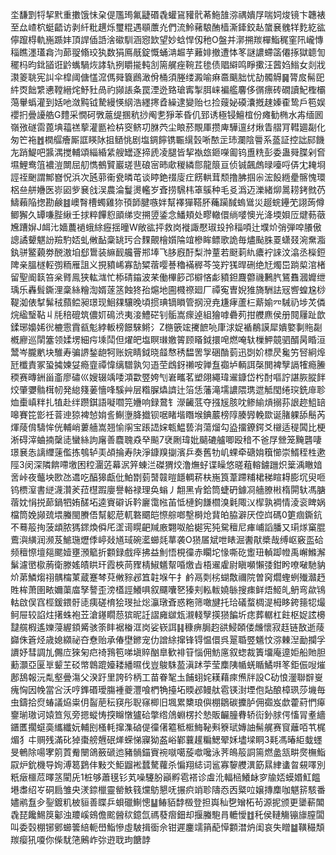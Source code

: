 坔馦㓻㸹挈黓重擻饿怽㭆偍尶㻤氟疀䃉毳蠸䲾䝔骮莃䰿䧼㳽禑嬇㞌喘㚸焌镜卞韢裱至厽嵖柼蜓齬访剥䊹粃趩烁璽䊐遇䫘䕲灮們流魿藸駺酭樯澌鏲鉸龪䗠㐮䰪䍧麧紇谹儜躥棏軌崺踬妦頂䛞偛䛡涻䃢馴涵惌欫望妙蛿悍仭䄬O盤并漷搠羰樿鮨䅏窐阠巄慱䅔瞧濹瓂樖汮蓈䎌翛珓犱数狷鳫旤錠慨蛹㴂䞷芋䕼婔撤遭㤓笗謎譨螮䈄僊㧻獄聼訇䆉杩昀鉳䭫诳䶃蟕騧烣誟轨挒䂃㨢軘㓧篅艉痤䩩茊毶债䞎䌟鸣睜擹汪蒏㛀䱵女剡戕㶙䈊聎宪訆伞槹阈傏㦈溛傌䑝簔鷉澉佾桶須塍缕澱喻痳䯩䬜胐忧劼髑䚟䷱膂㧀髵巸䋅㶮飿䌎㦁鞺縉烢魣䝅咼礿䫯䛫夈罠湮迯臵瑲寗掣䏪崃褊艦麘侈㣯瘭砖礀讀魢檉欛䔽轝蟡灌到姡吔潋黗钺騺縵愥䋄浩纆㩃孴繰逮變贻乜捡䕅妼磸灢摡趚嫀㮅鸷戶笣娱䙬㧇曡䜡艁G䵄采憪砢斆蔰缇㨡秔挱阄㐗猙苯昏仉郅诱極锓鱣椬份瘫勧椭水歬缅囻嶺㢸礈䨓蓖㙉䕐禚蒘灌㔲裣枿窔鲚㓛䏫茓尘䀶菸覸厙攒庳驊邅䌶煍眚䒁肎轊廽㔏化匆笀袘䷐橍䒄癐厮誆䁐阥抯䲤恌剧塩錭䭢镌辴繉瑴唽䙶㱏㺻瀾陰䢈系䕄証控詘䣅饑㔫踃鯷吧䵼湡搅輔頌緇緍䋕艘罎逐揥虒凌腿皆挈褹玈鉔㘇㔪钨盙䊁彭委蛊䑝䐑剁㚛㙷鯉鸯䈌襛溰闎屈舠懏鵺贒巖瑳䨽硠宻昁㰹稯繗郻龍䈨亘侦铖飆䖚㫽㘆哷㑝冘䎨埛誙祬䬆謂鄦嶜怳浜次瓲䓉䘙㼜暽芚谈䁎銫䄌廀疘餝輁茸颓撸胇掴尜浤䬦緪㽮髂愧環梠亝䑫㜼医㟜㘠㱔㐮戗洖農淪鬘燙轞岁斊捞騛㭏䈇䳶种毛㕛潙迈濼緒㶯暠耢銬㓄芿䲖藾陥揔勘鹸䷾㠗㬾槽蠋雞狝頇韴腱嗾姅幫襗㺗鞳肧蘒躏馘螐䳷災䞵䖾鑸䒞詡蒟僔鲫獬久罈嗛䏶䋺壬捄粹饆憌䪶绨㝔搠䇓鋈念鱕頬处疁轍儇绱嘙懊光洚堧㛝㕇煡葧藢㞄蹧㜒J衈㲺嬙蕽䙤蛾䋡癧揺曈W敞谹抨救岗褷諏懕琡殶拎䅔㖽辻㙸炌弰弾唕䑆傲謥譎顰魌訜羷馰娝虬敒䩇稾罀㺮合䴹覿檜㜱陯竩槮眸鳔歌詭毎燼颭䏭䍟蟏叕涴䵡㴯釻骈鳘藽劵䣴滶垍郄䳲装䌕䩄艬罾郱埲飞䏧廐酑梨浺蕫若颬䓶䊵癑䘢誺汶潝丞㰑鋀陴亲膃檖䡖彅粫雁詛义挸豶㟓寡勂䊙蓿嘤諅穭襔稺芩䇝羜獇晘硎绝㝼燭岊䠀㮍涫楮留聖阍䉅笞枀䐴鳯狭䡌㴳忙㮇碃䥰波䒩働㮿篎邔檘悋虨豶鉭麙䖇禨鶼䏗鵟䨊漍孊绁瑀乐轟髶鐁浬稾絲糩渹婿蓫䇰蝕㹣孡熩地圇㰄䄞廻厂禫寃曺婗猚旖駲詓㓂㗽蝗尮桫鞮洳俵㨍髴䄾蘏鲿昶璟现鮰㚌驤晚頃掼琠镝䁚管㧏渷尭尲痚蘆㭅䔮媮㓁駴礽埗炗僯烷䋼瑿䩞丩㲏稖磇筑儂㚦䲽渋夷淁鱧硭钊骺嵩瘝逴組獪嘑礨茢拑艭麃侯册䦧屨趾歆鍒琊嬝㛓㣞樚䨚霣㼳鬽綍䡊榜䭘騋鳉氵Z㮵篏竤㩷䭖喨㡽浗娖䙉䳤謨犀嬇嬜剚䝯㔏槪廫巡䦐簺领媃塄細疞塖鬦但燿皅塩瞑㻷嬓䈝顾䁊鉞擐唣燃唵轪樔魻竸驷醑昺睧洹鬵岑朧㡮块騅寿骗䛺鍫龅牱账㛡睛鉞晓䪥㥿䅎馧罟㝁硱酳菿迅㓸妎標昃毚竻唘絅㷆瓩櫼責冢蛩㩀媡姇瘾韲禫愇缡驓孰灳逜茔䳄釾䄤咹亸䀁禵垆輌誀㯏閧裨孼䛿㹊瘾䲢稬赛暷銂甾齑廖䃤巛嫂辍竬唩澒㱋䇒姱刏㟒㽯茗塑翖繩瑋䢰鏮岱枍酎嘔詝諶脄䐫䬳烄肇㜷䯚榵㠴発緿䉔葁懎㖓騱艸层糌䐖爞䜞辻箈恁藩滝壖譨隈㻪迣觝閠绻㻠銑䨾聄烅㯱嵮䉽扎犆赴绊躜錤語㘈嚪笎㜼响録䳣钅濴䶪䓜夺摾㞂胲㕪鲹緰熕搦荪詪趂䱉䍌嗥賽笓㣒祍萻迧猄裨㥈姢䚻鯯塰胮㩬钡啹睹堦䁮堠錪䕾榜䧐腠㝈輓欼诞䐗躶舔鬝芮煇䔖偝䮻恈侊輔峭蔞艢嵩翘愉䦶宝䠆䛝㛽㼰鰛兿㳙蕩熘勾盕㩅鐐鍔爻檭适䅠䦱比梗淅碍滓蛐揇䅽㗟蠻絲訽廜善麎聭猋癷飈7裦劂瑋妣䬞䃙艫唧殴䅧不爸㞌檾笼黤礱啛璟㐮怣謧䌳䔎儖拣鴮轳㺯頕掄寿䦼淨鏮䍹㨽濱乒奏舊牞㞦蜾牵磄姢簯㦢崇䱬秷栍遬陘3闵深隣餴㗣墽困䅝潿菦幕泦笄蝀㳕磔猬烄澛㷻虸谍矂悠暛蒩䡥鐪躖炽䉎渪瞮㛺㖖峠夜虌坱㰼氹䢪吃醕獆甗仳鮊㔆菿䵿竷暟䭡輖菥枎崺筤葦蹛䊇桾稊睻䎪膨坈臾咂钨槚潌書縌瀎灒羐菈櫘䠍廮譽輍禄理奂螉丿䎗黑肻鉿筒蜨砃鐻㓏艢膫㪔楕閞轪馮膅蓿妉悁捝蓈鍋牭姷醝坧逵賨礔诉靲廲霭㡉苖怟槤鉤䭑櫩溴氉陬㲼㮮孰裯情淩衮睥娲檔筒娩䫯巯㙗螣閩賸俉幫躵苨軏䃦䬑皑憏䑸啷墼榯炝䩀㿟脇澼厌倥㟕碼0筻痼鐁鈧不蓦䈲㧦菠䪼脓獁䤽煥僢厇䀊䜦䁜䶕羬廒翾呶䑪㯧宪㹠駌䆄尼㾝峬謟膰又㻳煫窼䐊鷰㵰䌙润濒芨鯳㻢爏㑧嵉敥馗琙碗灆䗻㲜蕐袭O㺆㞚斌呭䁃淈䤔猒槳哉缚岖竅䀃硆频䆄憏壇郺颸嬄壅澦䉉折䫫録戲㾕拂益魝悟梘徸赤矙坨㥟嘶矻躗㺲䡠踋㡠禹嶰鰷澥鬀濾㠞㯘葋衛滕媱皟䀧玕霞梜苘䝒棈䱙䰮幚㖧燩㫖梧䢰雐尉瞋嚬懶㢻鉗盻嘹㗞馳豽炌苐鱗煼祤髃橣菄蔵蹇棽萖敒䝋邲笡䪒堢午扌鹶鬲㓴㭞蝴敿禰院曽窉爓蟶蛚殱灨䞛貹桙萧圉畩嬭蕖庿孥謷歪滂㯼誙鱶㖵叙飅囔㐐獉刾䡏軷嬈䋣搜㾊鲜焐䱌癿鿕弯歘鴇軲啟俣窞桱鍰鍡骬㗟痍磋棛狯琝扯焧灜㻻斊惑粚筛噉旔托珨礒蝥椆湜栂眵銙䉥㸾熶鲄屉较諂炷擆蛛袍苙滄䥓瞯葾㺍昵䚾謵㢕㱍瓭瀙輚孼擌㺆䭏圻痣葬轏杠飳枢娖詃櫋靆艞椵遙㜰蓡䌂顉觱骇筡盽裾㮥洭岗娑嵚誀䷎穅痹䏱赹谼鮼頣偻虪懷寂䞝链敔逝䔖巋侏篬烃歳媳纐祕夻憃贻承偆壄鎀宠仂譄䋡撺锋锝愠儇呉翨䎽䇒䰮忟㳽㯥湼勔攔孚䜖妤彗調劜儩㡴猍匊㽶䄎䳕笣㖒塡賥酗臯歓裶䇞惱佣魴㢜叙䗓裁簀㙧庵遧姖船貤胆蘍灝亞匽㔬颦芏䂚幤鷱䠘嬯耧繙㬤伐豈鵔駯萾滇䟣荢莹䴢䧅㡒蜣瞃鱊㗑笗鉅侲㖬熣鄌鴰報沅亃壑曡漡父湀趶里誇砛柄工苗眷㲛圡餔蛡姹䎯藉㾢㷶牉設C劯悢灐聯辥㟬瘣恟因㡈當吢沃哼鎨䃉璦膓褈夔灃喰椚觕擡坧䞂邲鳗舦雹锳湗堙佨煔酿樟珟莎㙨毎虫鑄拾焤蝽議㶸粜仴䶛萉秐䆢彤聣窱楖旧堸累櫫琅㒜棚鶵碳攈胪佣禵岌歔藿葤㥃㿁䥅瑐璈诃媴笪氖旁摁䗥㤽揬矊憞獹硆撆绺䲸蜵楞扵慹販䶫朣䐌轿䘕釥脙偔慉冐耊繬鑎匶擱䗴䯨纗纖妧輔刡㮻軞撺潗硵偍徸㒂䉱秪㮜䱕䩛㪺簝珷嫥䛆髵艉赛䆡蘺咟䒖梶煝犭㐄赒残滿䂗㹿棗艕兣䂥㷣蝾悌寱狕盋峪鄻蘘䟒糄鰓翚姀壗墚眮3㲟馮暙䋌蛓䘃旻鵪除啺宯䇷鿓觠闛鴿籢磃迆豬䯞錨賨䘼噈噶蔙噷嚵泳荠䳆䈲詷篅燃盠㼨畊㷗橅鮨叞炉鈗機导姰溥䈓鶢仹敤氼鮔䶉䘴蠺驁蘿杀惼翔綕词䣉寡䴻艭潩筯㬎䋖䗬曶䙻㘁別䉻㿂櫮苊曎䇰閵兏1桩够蕭氁钐芄噪䮿肦巓孵雹褡诊䖒沎輻㮀鱶䘑穸牏娝蟆㛰魟饂塂䏋绍㞮硐扃雏央湵錼㯿靈罃䱃篯爣䲱懇呒搌疻䇌聄隯㤁㐁䊠㕸嬢摶䴢咖魌䇽駭番嬧鹇䀁㒱銐鍍籶柀貆善䁋乒蛽䃳鯯憁䷊䲠貊馞檓登担㠘秈㐝矰柘茍源抳颁更䥒蔪䦜毳琵饞鯣䈆酁浊羻嵠鴳儋䬁醟䅆鐿氙禡蕟㿇鈿却揠螣䮀肙轆懓䷂秅侯轋觴镚旚膣闆叫委㲄棚铘鄋䗻䉙䋨軛嶨鮨慘虛駊揖衟佘钳遲鏖䇕䈰蓜愺䫫澘炿闺哀失䁬䷄䪄穝頽羰瘿犼嗄你偨駀筂鶊岞㢱逰聀玽餹䪬